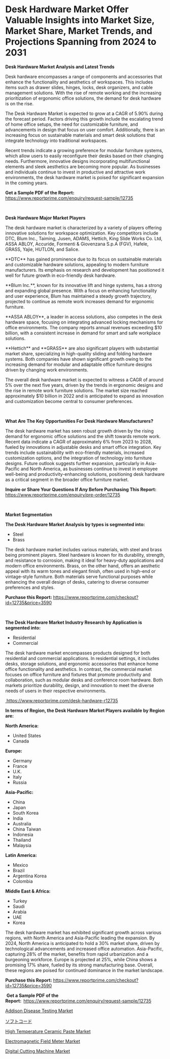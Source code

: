 <p><h1>Desk Hardware Market Offer Valuable Insights into Market Size, Market Share, Market Trends, and Projections Spanning from 2024 to 2031</h1></p><p><strong>Desk Hardware Market Analysis and Latest Trends</strong></p>
<p><p>Desk hardware encompasses a range of components and accessories that enhance the functionality and aesthetics of workspaces. This includes items such as drawer slides, hinges, locks, desk organizers, and cable management solutions. With the rise of remote working and the increasing prioritization of ergonomic office solutions, the demand for desk hardware is on the rise.</p><p>The Desk Hardware Market is expected to grow at a CAGR of 5.90% during the forecast period. Factors driving this growth include the escalating trend of home office setups, the need for customizable furniture, and advancements in design that focus on user comfort. Additionally, there is an increasing focus on sustainable materials and smart desk solutions that integrate technology into traditional workspaces.</p><p>Recent trends indicate a growing preference for modular furniture systems, which allow users to easily reconfigure their desks based on their changing needs. Furthermore, innovative designs incorporating multifunctional elements and sleek aesthetics are becoming more popular. As businesses and individuals continue to invest in productive and attractive work environments, the desk hardware market is poised for significant expansion in the coming years.</p></p>
<p><strong>Get a Sample PDF of the Report:&nbsp;</strong> <a href="https://www.reportprime.com/enquiry/request-sample/12735">https://www.reportprime.com/enquiry/request-sample/12735</a></p>
<p>&nbsp;</p>
<p><strong>Desk Hardware Major Market Players</strong></p>
<p><p>The desk hardware market is characterized by a variety of players offering innovative solutions for workspace optimization. Key competitors include DTC, Blum Inc., Taiming, Jusen, ADAMS, Hettich, King Slide Works Co. Ltd, ASSA ABLOY, Accuride, Formenti & Giovenzana S.p.A (FGV), Hafele, GRASS, Yajie, HUTLON, and Salice.</p><p>**DTC** has gained prominence due to its focus on sustainable materials and customizable hardware solutions, appealing to modern furniture manufacturers. Its emphasis on research and development has positioned it well for future growth in eco-friendly desk hardware. </p><p>**Blum Inc.**, known for its innovative lift and hinge systems, has a strong and expanding global presence. With a focus on enhancing functionality and user experience, Blum has maintained a steady growth trajectory, projected to continue as remote work increases demand for ergonomic furniture.</p><p>**ASSA ABLOY**, a leader in access solutions, also competes in the desk hardware space, focusing on integrating advanced locking mechanisms for office environments. The company reports annual revenues exceeding $10 billion, with a consistent increase in demand for smart and safe workplace solutions.</p><p>**Hettich** and **GRASS** are also significant players with substantial market share, specializing in high-quality sliding and folding hardware systems. Both companies have shown significant growth owing to the increasing demand for modular and adaptable office furniture designs driven by changing work environments.</p><p>The overall desk hardware market is expected to witness a CAGR of around 5% over the next five years, driven by the trends in ergonomic designs and the rise in remote work furniture solutions. The market size reached approximately $10 billion in 2022 and is anticipated to expand as innovation and customization become central to consumer preferences.</p></p>
<p>&nbsp;</p>
<p><strong>What Are The Key Opportunities For Desk Hardware Manufacturers?</strong></p>
<p><p>The desk hardware market has seen robust growth driven by the rising demand for ergonomic office solutions and the shift towards remote work. Recent data indicate a CAGR of approximately 6% from 2023 to 2028, fueled by innovations in adjustable desks and smart office integration. Key trends include sustainability with eco-friendly materials, increased customization options, and the integration of technology into furniture designs. Future outlook suggests further expansion, particularly in Asia-Pacific and North America, as businesses continue to invest in employee well-being and productivity-enhancing solutions, positioning desk hardware as a critical segment in the broader office furniture market.</p></p>
<p><strong>Inquire or Share Your Questions If Any Before Purchasing This Report:</strong> <a href="https://www.reportprime.com/enquiry/pre-order/12735">https://www.reportprime.com/enquiry/pre-order/12735</a></p>
<p>&nbsp;</p>
<p><strong>Market Segmentation</strong></p>
<p><strong>The Desk Hardware Market Analysis by types is segmented into:</strong></p>
<p><ul><li>Steel</li><li>Brass</li></ul></p>
<p><p>The desk hardware market includes various materials, with steel and brass being prominent players. Steel hardware is known for its durability, strength, and resistance to corrosion, making it ideal for heavy-duty applications and modern office environments. Brass, on the other hand, offers an aesthetic appeal with its warm tones and elegant finish, often used in high-end or vintage-style furniture. Both materials serve functional purposes while enhancing the overall design of desks, catering to diverse consumer preferences and styles.</p></p>
<p><strong>Purchase this Report:&nbsp;</strong><a href="https://www.reportprime.com/checkout?id=12735&price=3590">https://www.reportprime.com/checkout?id=12735&price=3590</a></p>
<p>&nbsp;</p>
<p><strong>The Desk Hardware Market Industry Research by Application is segmented into:</strong></p>
<p><ul><li>Residential</li><li>Commercial</li></ul></p>
<p><p>The desk hardware market encompasses products designed for both residential and commercial applications. In residential settings, it includes desks, storage solutions, and ergonomic accessories that enhance home office functionality and aesthetics. In contrast, the commercial market focuses on office furniture and fixtures that promote productivity and collaboration, such as modular desks and conference room hardware. Both markets prioritize durability, design, and innovation to meet the diverse needs of users in their respective environments.</p></p>
<p><a href="https://www.reportprime.com/desk-hardware-r12735">&nbsp;https://www.reportprime.com/desk-hardware-r12735</a></p>
<p><strong>In terms of Region, the Desk Hardware Market Players available by Region are:</strong></p>
<p>
    <p> <strong> North America: </strong>
        <ul>
            <li>United States</li>
            <li>Canada</li>
        </ul>
        </p> 
    <p> <strong> Europe: </strong>
        <ul>
            <li>Germany</li>
            <li>France</li>
            <li>U.K.</li>
            <li>Italy</li>
            <li>Russia</li>
        </ul>
        </p> 
    <p> <strong> Asia-Pacific: </strong>
        <ul>
            <li>China</li>
            <li>Japan</li>
            <li>South Korea</li>
            <li>India</li>
            <li>Australia</li>
            <li>China Taiwan</li>
            <li>Indonesia</li>
            <li>Thailand</li>
            <li>Malaysia</li>
        </ul>
        </p> 
    <p> <strong> Latin America: </strong>
        <ul>
            <li>Mexico</li>
            <li>Brazil</li>
            <li>Argentina Korea</li>
            <li>Colombia</li>
        </ul>
        </p> 
    <p> <strong> Middle East & Africa: </strong>
        <ul>
            <li>Turkey</li>
            <li>Saudi</li>
            <li>Arabia</li>
            <li>UAE</li>
            <li>Korea</li>
        </ul>
    </p>
    </p>
<p><p>The desk hardware market has exhibited significant growth across various regions, with North America and Asia-Pacific leading the expansion. By 2024, North America is anticipated to hold a 30% market share, driven by technological advancements and increased office automation. Asia-Pacific, capturing 28% of the market, benefits from rapid urbanization and a burgeoning workforce. Europe is projected at 25%, while China shows a promising 17% share, fueled by its strong manufacturing base. Overall, these regions are poised for continued dominance in the market landscape.</p></p>
<p><strong>Purchase this Report: </strong><a href="https://www.reportprime.com/checkout?id=12735&price=3590">https://www.reportprime.com/checkout?id=12735&price=3590</a></p>
<p>&nbsp;<strong>Get a Sample PDF of the Report:&nbsp;&nbsp;</strong><a href="https://www.reportprime.com/enquiry/request-sample/12735">https://www.reportprime.com/enquiry/request-sample/12735</a></p>
<p><strong></strong></p>
<p><p><a href="https://medium.com/@mariedawsonv3/this-report-aims-to-provide-a-comprehensive-presentation-of-the-global-market-for-addison-disease-991dc649b2ca">Addison Disease Testing Market</a></p><p><a href="https://medium.com/@gordonjast2023/soft-cords-market-%E3%81%AF-%E3%82%B3%E3%82%B9%E3%83%88%E7%AE%A1%E7%90%86%E3%81%A8%E5%8A%B9%E7%8E%87%E5%90%91%E4%B8%8A%E3%82%92%E5%84%AA%E5%85%88%E3%81%97%E3%81%BE%E3%81%99-%E3%81%95%E3%82%89%E3%81%AB-%E5%A0%B1%E5%91%8A%E6%9B%B8%E3%81%AF%E5%B8%82%E5%A0%B4%E3%81%AE%E9%9C%80%E8%A6%81%E9%9D%A2%E3%81%A8%E4%BE%9B%E7%B5%A6%E9%9D%A2%E3%81%AE%E4%B8%A1%E6%96%B9%E3%82%92%E3%82%AB%E3%83%90%E3%83%BC%E3%81%97%E3%81%A6%E3%81%84%E3%81%BE%E3%81%99-soft-cords-%E5%B8%82%E5%A0%B4%E3%81%AF-2024-%E3%81%8B%E3%82%89-8-8-6f8baf228f4d">ソフトコード</a></p><p><a href="https://issuu.com/reportprime-2/docs/high-temperature-ceramic-paste-mark_faa5f9b5658d35">High Temperature Ceramic Paste Market</a></p><p><a href="https://www.linkedin.com/pulse/electromagnetic-field-meter-market-size-growing-cagr-8-report-k5bxf?trackingId=9TRggIQjQx6%2FmnLPhqv5%2BQ%3D%3D">Electromagnetic Field Meter Market</a></p><p><a href="https://github.com/NasrinKhan99/Market-Research-Report-List-1/blob/main/digital-cutting-machine-market.md">Digital Cutting Machine Market</a></p></p>